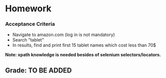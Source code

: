 # Homework

### Acceptance Criteria

- Navigate to amazon.com (log in is not mandatory)
- Search "tablet"
- In results, find and print first 15 tablet names which cost less than 70$

**Note: xpath knowledge is needed besides of selenium selectors/locators.**

## Grade: TO BE ADDED
